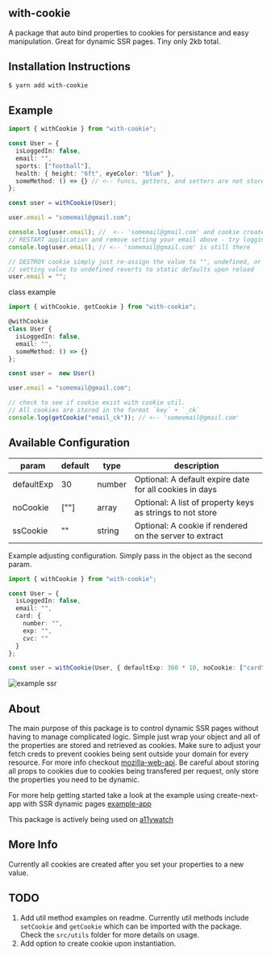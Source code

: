## with-cookie

A package that auto bind properties to cookies for persistance and easy manipulation. Great for dynamic SSR pages. Tiny only 2kb total.

## Installation Instructions

```bash
$ yarn add with-cookie
```

## Example

```typescript
import { withCookie } from "with-cookie";

const User = {
  isLoggedIn: false,
  email: "",
  sports: ["football"],
  health: { height: "6ft", eyeColor: "blue" },
  someMethod: () => {} // <-- funcs, getters, and setters are not stored
};

const user = withCookie(User);

user.email = "somemail@gmail.com";

console.log(user.email); //  <-- 'somemail@gmail.com' and cookie created
// RESTART application and remove setting your email above - try logging the same property
console.log(user.email); // <-- 'somemail@gmail.com' is still there

// DESTROY cookie simply just re-assign the value to "", undefined, or delete obj.key.
// setting value to undefined reverts to static defaults upon reload
user.email = "";
```

class example

```typescript
import { withCookie, getCookie } from "with-cookie";

@withCookie
class User {
  isLoggedIn: false,
  email: "",
  someMethod: () => {}
};

const user =  new User()

user.email = "somemail@gmail.com";

// check to see if cookie exist with cookie util.
// All cookies are stored in the format `key` + `_ck`
console.log(getCookie("email_ck")); // <-- 'someemail@gmail.com'

```

## Available Configuration

| param      | default | type   | description                                               |
| ---------- | ------- | ------ | --------------------------------------------------------- |
| defaultExp | 30      | number | Optional: A default expire date for all cookies in days   |
| noCookie   | [""]    | array  | Optional: A list of property keys as strings to not store |
| ssCookie   | ""      | string | Optional: A cookie if rendered on the server to extract   |

Example adjusting configuration. Simply pass in the object as the second param.

```typescript
import { withCookie } from "with-cookie";

const User = {
  isLoggedIn: false,
  email: "",
  card: {
    number: "",
    exp: "",
    cvc: ""
  }
};

const user = withCookie(User, { defaultExp: 360 * 10, noCookie: ["card"] });
```

![example ssr](https://j.gifs.com/ZYDEZv.gif)

## About

The main purpose of this package is to control dynamic SSR pages without having to manage complicated logic. Simple just wrap your object and all of the properties are stored and retrieved as cookies. Make sure to adjust your fetch creds to prevent cookies being sent outside your domain for every resource. For more info checkout [mozilla-web-api](https://developer.mozilla.org/en-US/docs/Web/API/WindowOrWorkerGlobalScope/fetch#Parameters). Be careful about storing all props to cookies due to cookies being transfered per request, only store the properties you need to be dynamic.

For more help getting started take a look at the example using create-next-app with SSR dynamic pages [example-app](https://github.com/A11yWatch/with-cookie-example)

This package is actively being used on [a11ywatch](https://www.a11ywatch.com)

## More Info

Currently all cookies are created after you set your properties to a new value.

## TODO

1. Add util method examples on readme. Currently util methods include `setCookie` and `getCookie` which can be imported with the package. Check the `src/utils` folder for more details on usage.
2. Add option to create cookie upon instantiation.
